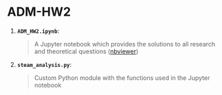# ADM-HW2


1. __`ADM_HW2.ipynb`__: 
	> A Jupyter notebook which provides the solutions to all research and theoretical questions ([nbviewer](https://nbviewer.org/github/MatteoSava/ADM-HW2/blob/main/ADM_HW2.ipynb))

2. __`steam_analysis.py`__: 
	> Custom Python module with the functions used in the Jupyter notebook
